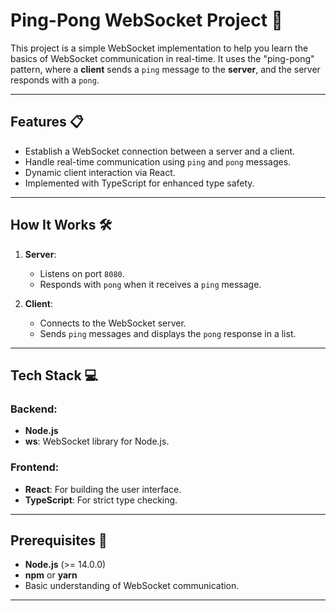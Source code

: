 # Ping-Pong WebSocket Project 🎾

This project is a simple WebSocket implementation to help you learn the basics of WebSocket communication in real-time. It uses the "ping-pong" pattern, where a **client** sends a `ping` message to the **server**, and the server responds with a `pong`.

---

## Features 📋

- Establish a WebSocket connection between a server and a client.
- Handle real-time communication using `ping` and `pong` messages.
- Dynamic client interaction via React.
- Implemented with TypeScript for enhanced type safety.

---

## How It Works 🛠️

1. **Server**:
   - Listens on port `8080`.
   - Responds with `pong` when it receives a `ping` message.

2. **Client**:
   - Connects to the WebSocket server.
   - Sends `ping` messages and displays the `pong` response in a list.

---

## Tech Stack 💻

### Backend:
- **Node.js**
- **ws**: WebSocket library for Node.js.

### Frontend:
- **React**: For building the user interface.
- **TypeScript**: For strict type checking.

---

## Prerequisites 🚀

- **Node.js** (>= 14.0.0)
- **npm** or **yarn**
- Basic understanding of WebSocket communication.

---

